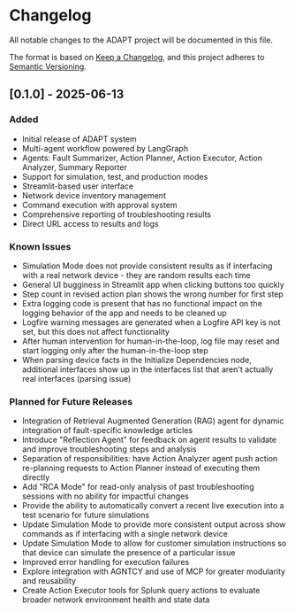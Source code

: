 # Changelog

All notable changes to the ADAPT project will be documented in this file.

The format is based on [Keep a Changelog](https://keepachangelog.com/en/1.0.0/),
and this project adheres to [Semantic Versioning](https://semver.org/spec/v2.0.0.html).

## [0.1.0] - 2025-06-13

### Added
- Initial release of ADAPT system
- Multi-agent workflow powered by LangGraph
- Agents: Fault Summarizer, Action Planner, Action Executor, Action Analyzer, Summary Reporter
- Support for simulation, test, and production modes
- Streamlit-based user interface
- Network device inventory management
- Command execution with approval system
- Comprehensive reporting of troubleshooting results
- Direct URL access to results and logs

### Known Issues
- Simulation Mode does not provide consistent results as if interfacing with a real network device - they are random results each time
- General UI bugginess in Streamlit app when clicking buttons too quickly
- Step count in revised action plan shows the wrong number for first step
- Extra logging code is present that has no functional impact on the logging behavior of the app and needs to be cleaned up
- Logfire warning messages are generated when a Logfire API key is not set, but this does not affect functionality
- After human intervention for human-in-the-loop, log file may reset and start logging only after the human-in-the-loop step
- When parsing device facts in the Initialize Dependencies node, additional interfaces show up in the interfaces list that aren't actually real interfaces (parsing issue)

### Planned for Future Releases
- Integration of Retrieval Augmented Generation (RAG) agent for dynamic integration of fault-specific knowledge articles
- Introduce "Reflection Agent" for feedback on agent results to validate and improve troubleshooting steps and analysis
- Separation of responsibilities: have Action Analyzer agent push action re-planning requests to Action Planner instead of executing them directly
- Add "RCA Mode" for read-only analysis of past troubleshooting sessions with no ability for impactful changes
- Provide the ability to automatically convert a recent live execution into a test scenario for future simulations
- Update Simulation Mode to provide more consistent output across show commands as if interfacing with a single network device
- Update Simulation Mode to allow for customer simulation instructions so that device can simulate the presence of a particular issue
- Improved error handling for execution failures
- Explore integration with AGNTCY and use of MCP for greater modularity and reusability
- Create Action Executor tools for Splunk query actions to evaluate broader network environment health and state data